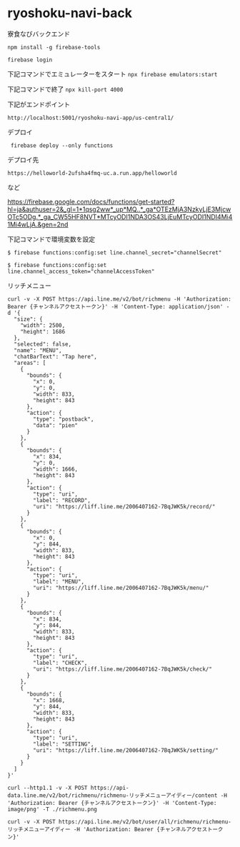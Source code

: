 # ryoshoku-navi-back
寮食なびバックエンド

`npm install -g firebase-tools`

`firebase login`

下記コマンドでエミュレーターをスタート
`npx firebase emulators:start`

下記コマンドで終了
`npx kill-port 4000`


下記がエンドポイント
```
http://localhost:5001/ryoshoku-navi-app/us-central1/
```

デプロイ
```
 firebase deploy --only functions
```


デプロイ先
```
https://helloworld-2ufsha4fmq-uc.a.run.app/helloworld
```

など


https://firebase.google.com/docs/functions/get-started?hl=ja&authuser=2&_gl=1*1qsg2ww*_up*MQ..*_ga*OTEzMjA3NzkyLjE3MjcwOTc5ODg.*_ga_CW55HF8NVT*MTcyODI1NDA3OS43LjEuMTcyODI1NDI4Mi41Mi4wLjA.&gen=2nd


下記コマンドで環境変数を設定
```
$ firebase functions:config:set line.channel_secret="channelSecret"

$ firebase functions:config:set line.channel_access_token="channelAccessToken"
```



リッチメニュー
```
curl -v -X POST https://api.line.me/v2/bot/richmenu -H 'Authorization: Bearer {チャンネルアクセストークン}' -H 'Content-Type: application/json' -d '{
  "size": {
    "width": 2500,
    "height": 1686
  },
  "selected": false,
  "name": "MENU",
  "chatBarText": "Tap here",
  "areas": [
    {
      "bounds": {
        "x": 0,
        "y": 0,
        "width": 833,
        "height": 843
      },
      "action": {
        "type": "postback",
        "data": "pien"
      }
    },
    {
      "bounds": {
        "x": 834,
        "y": 0,
        "width": 1666,
        "height": 843
      },
      "action": {
        "type": "uri",
        "label": "RECORD",
        "uri": "https://liff.line.me/2006407162-7BqJWK5k/record/"
      }
    },
    {
      "bounds": {
        "x": 0,
        "y": 844,
        "width": 833,
        "height": 843
      },
      "action": {
        "type": "uri",
        "label": "MENU",
        "uri": "https://liff.line.me/2006407162-7BqJWK5k/menu/"
      }
    },
    {
      "bounds": {
        "x": 834,
        "y": 844,
        "width": 833,
        "height": 843
      },
      "action": {
        "type": "uri",
        "label": "CHECK",
        "uri": "https://liff.line.me/2006407162-7BqJWK5k/check/"
      }
    },
    {
      "bounds": {
        "x": 1668,
        "y": 844,
        "width": 833,
        "height": 843
      },
      "action": {
        "type": "uri",
        "label": "SETTING",
        "uri": "https://liff.line.me/2006407162-7BqJWK5k/setting/"
      }
    }
  ]
}'
```

```
curl --http1.1 -v -X POST https://api-data.line.me/v2/bot/richmenu/richmenu-リッチメニューアイディー/content -H 'Authorization: Bearer {チャンネルアクセストークン}' -H 'Content-Type: image/png' -T ./richmenu.png
```

```
curl -v -X POST https://api.line.me/v2/bot/user/all/richmenu/richmenu-リッチメニューアイディー -H 'Authorization: Bearer {チャンネルアクセストークン}'
```
